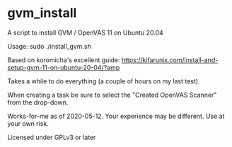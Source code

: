 # gvm_install
A script to install GVM / OpenVAS 11 on Ubuntu 20.04

Usage: sudo ./install_gvm.sh 

Based on koromicha's excellent guide:
https://kifarunix.com/install-and-setup-gvm-11-on-ubuntu-20-04/?amp

Takes a while to do everything (a couple of hours on my last test).

When creating a task be sure to select the "Created OpenVAS Scanner" from the drop-down.

Works-for-me as of 2020-05-12. Your experience may be different.
Use at your own risk.

Licensed under GPLv3 or later

